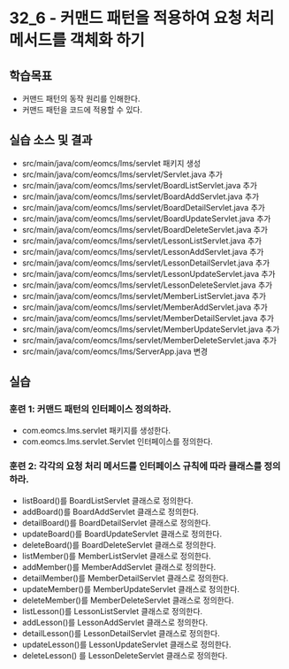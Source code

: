 # 32_6 - 커맨드 패턴을 적용하여 요청 처리 메서드를 객체화 하기

## 학습목표

- 커맨드 패턴의 동작 원리를 인해한다.
- 커맨드 패턴을 코드에 적용할 수 있다.

## 실습 소스 및 결과

- src/main/java/com/eomcs/lms/servlet 패키지 생성
- src/main/java/com/eomcs/lms/servlet/Servlet.java 추가
- src/main/java/com/eomcs/lms/servlet/BoardListServlet.java 추가
- src/main/java/com/eomcs/lms/servlet/BoardAddServlet.java 추가
- src/main/java/com/eomcs/lms/servlet/BoardDetailServlet.java 추가
- src/main/java/com/eomcs/lms/servlet/BoardUpdateServlet.java 추가
- src/main/java/com/eomcs/lms/servlet/BoardDeleteServlet.java 추가
- src/main/java/com/eomcs/lms/servlet/LessonListServlet.java 추가
- src/main/java/com/eomcs/lms/servlet/LessonAddServlet.java 추가
- src/main/java/com/eomcs/lms/servlet/LessonDetailServlet.java 추가
- src/main/java/com/eomcs/lms/servlet/LessonUpdateServlet.java 추가
- src/main/java/com/eomcs/lms/servlet/LessonDeleteServlet.java 추가
- src/main/java/com/eomcs/lms/servlet/MemberListServlet.java 추가
- src/main/java/com/eomcs/lms/servlet/MemberAddServlet.java 추가
- src/main/java/com/eomcs/lms/servlet/MemberDetailServlet.java 추가
- src/main/java/com/eomcs/lms/servlet/MemberUpdateServlet.java 추가
- src/main/java/com/eomcs/lms/servlet/MemberDeleteServlet.java 추가
- src/main/java/com/eomcs/lms/ServerApp.java 변경

## 실습

### 훈련 1: 커맨드 패턴의 인터페이스 정의하라.

- com.eomcs.lms.servlet 패키지를 생성한다.
- com.eomcs.lms.servlet.Servlet 인터페이스를 정의한다.

### 훈련 2: 각각의 요청 처리 메서드를 인터페이스 규칙에 따라 클래스를 정의하라.

- listBoard()를 BoardListServlet 클래스로 정의한다.
- addBoard()를 BoardAddServlet 클래스로 정의한다.
- detailBoard()를 BoardDetailServlet 클래스로 정의한다.
- updateBoard()를 BoardUpdateServlet 클래스로 정의한다.
- deleteBoard()를 BoardDeleteServlet 클래스로 정의한다.
- listMember()를 MemberListServlet 클래스로 정의한다.
- addMember()를 MemberAddServlet 클래스로 정의한다.
- detailMember()를 MemberDetailServlet 클래스로 정의한다.
- updateMember()를 MemberUpdateServlet 클래스로 정의한다.
- deleteMember()를 MemberDeleteServlet 클래스로 정의한다.
- listLesson()를 LessonListServlet 클래스로 정의한다.
- addLesson()를 LessonAddServlet 클래스로 정의한다.
- detailLesson()를 LessonDetailServlet 클래스로 정의한다.
- updateLesson()를 LessonUpdateServlet 클래스로 정의한다.
- deleteLesson() 를 LessonDeleteServlet 클래스로 정의한다.
